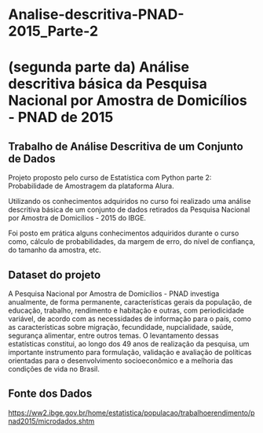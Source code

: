 # Analise-descritiva-PNAD-2015_Parte-2

# (segunda parte da) Análise descritiva básica da Pesquisa Nacional por Amostra de Domicílios - PNAD de 2015

## Trabalho de Análise Descritiva de um Conjunto de Dados

Projeto proposto pelo curso de Estatística com Python parte 2: Probabilidade de Amostragem da plataforma Alura.

Utilizando os conhecimentos adquiridos no curso foi realizado uma análise descritiva básica de um conjunto de dados retirados da Pesquisa Nacional por Amostra de Domicílios - 2015 do IBGE.

Foi posto em prática alguns conhecimentos adquiridos durante o curso como, cálculo de probabilidades, da margem de erro, do nível de confiança, do tamanho da amostra, etc.



## Dataset do projeto

A Pesquisa Nacional por Amostra de Domicílios - PNAD investiga anualmente, de forma permanente, características gerais da população, de educação, trabalho, rendimento e habitação e outras, com periodicidade variável, de acordo com as necessidades de informação para o país, como as características sobre migração, fecundidade, nupcialidade, saúde, segurança alimentar, entre outros temas. O levantamento dessas estatísticas constitui, ao longo dos 49 anos de realização da pesquisa, um importante instrumento para formulação, validação e avaliação de políticas orientadas para o desenvolvimento socioeconômico e a melhoria das condições de vida no Brasil.

## Fonte dos Dados
https://ww2.ibge.gov.br/home/estatistica/populacao/trabalhoerendimento/pnad2015/microdados.shtm

